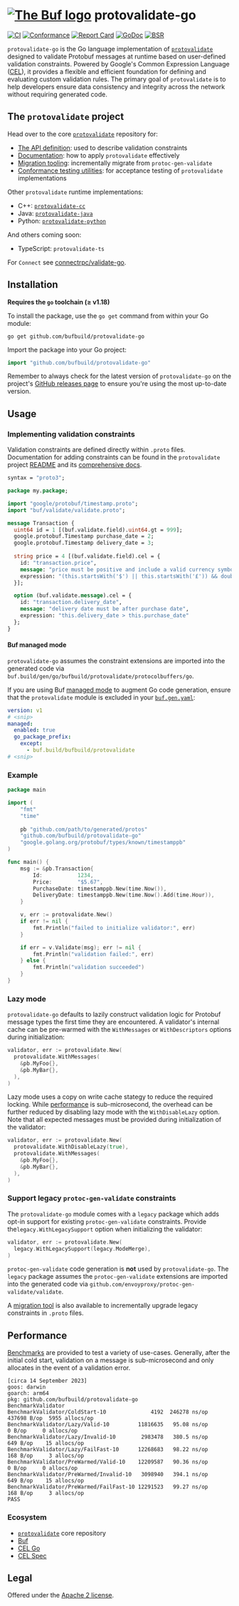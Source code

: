 # [![The Buf logo](.github/buf-logo.svg)][buf] protovalidate-go

[![CI](https://github.com/bufbuild/protovalidate-go/actions/workflows/ci.yaml/badge.svg)](https://github.com/bufbuild/protovalidate-go/actions/workflows/ci.yaml)
[![Conformance](https://github.com/bufbuild/protovalidate-go/actions/workflows/conformance.yaml/badge.svg)](https://github.com/bufbuild/protovalidate-go/actions/workflows/conformance.yaml)
[![Report Card](https://goreportcard.com/badge/github.com/bufbuild/protovalidate-go)](https://goreportcard.com/report/github.com/bufbuild/protovalidate-go)
[![GoDoc](https://pkg.go.dev/badge/github.com/bufbuild/protovalidate-go.svg)](https://pkg.go.dev/github.com/bufbuild/protovalidate-go)
[![BSR](https://img.shields.io/badge/BSR-Module-0C65EC)][buf-mod]

`protovalidate-go` is the Go language implementation
of [`protovalidate`](https://github.com/bufbuild/protovalidate) designed
to validate Protobuf messages at runtime based on user-defined validation constraints.
Powered by Google's Common Expression Language ([CEL](https://github.com/google/cel-spec)), it provides a
flexible and efficient foundation for defining and evaluating custom validation
rules.
The primary goal of `protovalidate` is to help developers ensure data
consistency and integrity across the network without requiring generated code.

## The `protovalidate` project

Head over to the core [`protovalidate`](https://github.com/bufbuild/protovalidate/) repository for:

- [The API definition](https://github.com/bufbuild/protovalidate/tree/main/proto/protovalidate/buf/validate/validate.proto): used to describe validation constraints
- [Documentation](https://github.com/bufbuild/protovalidate/tree/main/docs): how to apply `protovalidate` effectively
- [Migration tooling](https://github.com/bufbuild/protovalidate/tree/main/docs/migrate.md): incrementally migrate from `protoc-gen-validate`
- [Conformance testing utilities](https://github.com/bufbuild/protovalidate/tree/main/docs/conformance.md): for acceptance testing of `protovalidate` implementations

Other `protovalidate` runtime implementations:

- C++: [`protovalidate-cc`][pv-cc]
- Java: [`protovalidate-java`][pv-java]
- Python: [`protovalidate-python`][pv-python]

And others coming soon:

- TypeScript: `protovalidate-ts`

For `Connect` see [connectrpc/validate-go](https://github.com/connectrpc/validate-go).

## Installation

**Requires the `go` toolchain (≥ v1.18)**

To install the package, use the `go get` command from within your Go module:

```shell
go get github.com/bufbuild/protovalidate-go
```

Import the package into your Go project:

```go
import "github.com/bufbuild/protovalidate-go"
```

Remember to always check for the latest version of `protovalidate-go` on the
project's [GitHub releases page](https://github.com/bufbuild/protovalidate-go/releases)
to ensure you're using the most up-to-date version.

## Usage

### Implementing validation constraints

Validation constraints are defined directly within `.proto` files.
Documentation for adding constraints can be found in the `protovalidate` project
[README](https://github.com/bufbuild/protovalidate) and its [comprehensive docs](https://github.com/bufbuild/protovalidate/tree/main/docs).

```protobuf
syntax = "proto3";

package my.package;

import "google/protobuf/timestamp.proto";
import "buf/validate/validate.proto";

message Transaction {
  uint64 id = 1 [(buf.validate.field).uint64.gt = 999];
  google.protobuf.Timestamp purchase_date = 2;
  google.protobuf.Timestamp delivery_date = 3;
  
  string price = 4 [(buf.validate.field).cel = {
    id: "transaction.price",
    message: "price must be positive and include a valid currency symbol ($ or £)",
    expression: "(this.startsWith('$') || this.startsWith('£')) && double(this.substring(1)) > 0"
  }];

  option (buf.validate.message).cel = {
    id: "transaction.delivery_date",
    message: "delivery date must be after purchase date",
    expression: "this.delivery_date > this.purchase_date"
  };
}
```

#### Buf managed mode

`protovalidate-go` assumes the constraint extensions are imported into
the generated code via `buf.build/gen/go/bufbuild/protovalidate/protocolbuffers/go`.

If you are using Buf [managed mode](https://buf.build/docs/generate/managed-mode/) to augment Go code generation, ensure 
that the `protovalidate` module is excluded in your [`buf.gen.yaml`](https://buf.build/docs/configuration/v1/buf-gen-yaml#except):

```yaml
version: v1
# <snip>
managed:
  enabled: true
  go_package_prefix:
    except:
      - buf.build/bufbuild/protovalidate
# <snip>
```

### Example

```go
package main

import (
	"fmt"
	"time"
	
	pb "github.com/path/to/generated/protos"
	"github.com/bufbuild/protovalidate-go"
	"google.golang.org/protobuf/types/known/timestamppb"
)

func main() {
	msg := &pb.Transaction{
		Id:           1234,
		Price:        "$5.67",
		PurchaseDate: timestamppb.New(time.Now()),
		DeliveryDate: timestamppb.New(time.Now().Add(time.Hour)),
	}

	v, err := protovalidate.New()
	if err != nil {
		fmt.Println("failed to initialize validator:", err)
	}

	if err = v.Validate(msg); err != nil {
		fmt.Println("validation failed:", err)
	} else {
		fmt.Println("validation succeeded")
	}
}
```

### Lazy mode

`protovalidate-go` defaults to lazily construct validation logic for Protobuf 
message types the first time they are encountered. A validator's internal 
cache can be pre-warmed with the `WithMessages` or `WithDescriptors` options 
during initialization:

```go
validator, err := protovalidate.New(
  protovalidate.WithMessages(
    &pb.MyFoo{}, 
    &pb.MyBar{}, 
  ),
)
```

Lazy mode uses a copy on write cache stategy to reduce the required locking.
While [performance](#performance) is sub-microsecond, the overhead can be
further reduced by disabling lazy mode with the `WithDisableLazy` option.
Note that all expected messages must be provided during initialization of the
validator:

```go
validator, err := protovalidate.New(
  protovalidate.WithDisableLazy(true),
  protovalidate.WithMessages(
    &pb.MyFoo{},
    &pb.MyBar{},
  ),
)
```

### Support legacy `protoc-gen-validate` constraints

The `protovalidate-go` module comes with a `legacy` package which adds opt-in support
for existing `protoc-gen-validate` constraints. Provide the`legacy.WithLegacySupport` 
option when initializing the validator:

```go
validator, err := protovalidate.New(
  legacy.WithLegacySupport(legacy.ModeMerge),
)
```

`protoc-gen-validate` code generation is **not** used by `protovalidate-go`. The 
`legacy` package assumes the `protoc-gen-validate` extensions are imported into
the generated code via `github.com/envoyproxy/protoc-gen-validate/validate`.

A [migration tool](https://github.com/bufbuild/protovalidate/tree/main/tools/protovalidate-migrate) is also available to incrementally upgrade legacy constraints in `.proto` files.

## Performance

[Benchmarks](validator_bench_test.go) are provided to test a variety of use-cases. Generally, after the 
initial cold start, validation on a message is sub-microsecond 
and only allocates in the event of a validation error.

```
[circa 14 September 2023]
goos: darwin
goarch: arm64
pkg: github.com/bufbuild/protovalidate-go
BenchmarkValidator
BenchmarkValidator/ColdStart-10              4192  246278 ns/op  437698 B/op  5955 allocs/op
BenchmarkValidator/Lazy/Valid-10         11816635   95.08 ns/op       0 B/op     0 allocs/op
BenchmarkValidator/Lazy/Invalid-10        2983478   380.5 ns/op     649 B/op    15 allocs/op
BenchmarkValidator/Lazy/FailFast-10      12268683   98.22 ns/op     168 B/op     3 allocs/op
BenchmarkValidator/PreWarmed/Valid-10    12209587   90.36 ns/op       0 B/op     0 allocs/op
BenchmarkValidator/PreWarmed/Invalid-10   3098940   394.1 ns/op     649 B/op    15 allocs/op
BenchmarkValidator/PreWarmed/FailFast-10 12291523   99.27 ns/op     168 B/op     3 allocs/op
PASS

```

### Ecosystem

- [`protovalidate`](https://github.com/bufbuild/protovalidate) core repository
- [Buf][buf]
- [CEL Go][cel-go]
- [CEL Spec][cel-spec]

## Legal

Offered under the [Apache 2 license][license].

[license]: LICENSE
[buf]: https://buf.build
[buf-mod]: https://buf.build/bufbuild/protovalidate
[cel-go]: https://github.com/google/cel-go
[cel-spec]: https://github.com/google/cel-spec
[pv-cc]: https://github.com/bufbuild/protovalidate-cc
[pv-java]: https://github.com/bufbuild/protovalidate-java
[pv-python]: https://github.com/bufbuild/protovalidate-python
